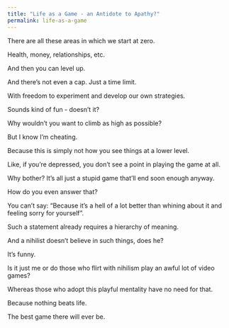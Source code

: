 ```yaml
---
title: "Life as a Game - an Antidote to Apathy?"
permalink: life-as-a-game
---
```

There are all these areas in which we start at zero.

Health, money, relationships, etc.

And then you can level up.

And there’s not even a cap. Just a time limit.

With freedom to experiment and develop our own strategies.

Sounds kind of fun - doesn’t it?

Why wouldn’t you want to climb as high as possible?

But I know I’m cheating.

Because this is simply not how you see things at a lower level.

Like, if you’re depressed, you don’t see a point in playing the game at all.

Why bother? It’s all just a stupid game that’ll end soon enough anyway.

How do you even answer that?

You can’t say: “Because it’s a hell of a lot better than whining about it and feeling sorry for yourself”.

Such a statement already requires a hierarchy of meaning.

And a nihilist doesn’t believe in such things, does he?

It’s funny.

Is it just me or do those who flirt with nihilism play an awful lot of video games?

Whereas those who adopt this playful mentality have no need for that.

Because nothing beats life.

The best game there will ever be.